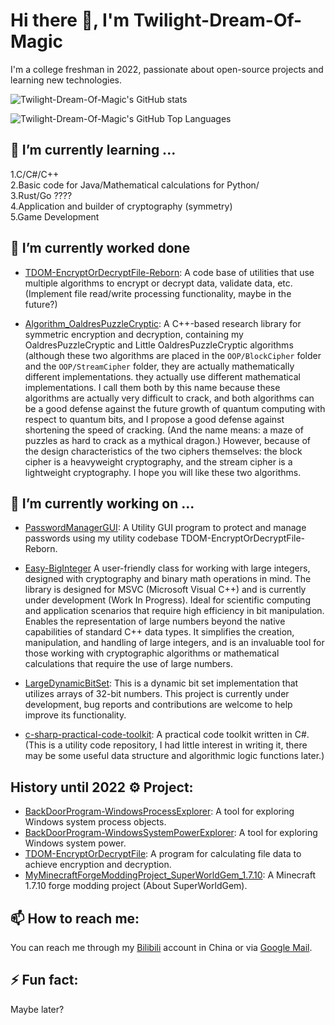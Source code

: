 # Hi there 👋, I'm Twilight-Dream-Of-Magic

I'm a college freshman in 2022, passionate about open-source projects and learning new technologies.

![Twilight-Dream-Of-Magic's GitHub stats](https://github-readme-stats.vercel.app/api?username=Twilight-Dream-Of-Magic&show_icons=true&theme=radical)

![Twilight-Dream-Of-Magic's GitHub Top Languages](https://github-readme-stats.vercel.app/api/top-langs/?username=Twilight-Dream-Of-Magic&layout=compact&theme=tokyonight&show_icons=true)

## 🌱 I’m currently learning ...

1.C\/C#\/C++   
2.Basic code for Java/Mathematical calculations for Python/   
3.Rust\/Go ????   
4.Application and builder of cryptography (symmetry)   
5.Game Development   

## 📖 I’m currently worked done

- [TDOM-EncryptOrDecryptFile-Reborn](https://github.com/Twilight-Dream-Of-Magic/TDOM-EncryptOrDecryptFile-Reborn):
A code base of utilities that use multiple algorithms to encrypt or decrypt data, validate data, etc.
(Implement file read/write processing functionality, maybe in the future?)

- [Algorithm_OaldresPuzzleCryptic](https://github.com/Twilight-Dream-Of-Magic/Algorithm_OaldresPuzzleCryptic): 
A C++-based research library for symmetric encryption and decryption, containing my OaldresPuzzleCryptic and Little OaldresPuzzleCryptic algorithms (although these two algorithms are placed in the `OOP/BlockCipher` folder and the `OOP/StreamCipher` folder, they are actually mathematically different implementations. they actually use different mathematical implementations. 
I call them both by this name because these algorithms are actually very difficult to crack, and both algorithms can be a good defense against the future growth of quantum computing with respect to quantum bits, and I propose a good defense against shortening the speed of cracking. 
(And the name means: a maze of puzzles as hard to crack as a mythical dragon.) 
However, because of the design characteristics of the two ciphers themselves: the block cipher is a heavyweight cryptography, and the stream cipher is a lightweight cryptography. I hope you will like these two algorithms.


## 🔭 I’m currently working on ...

- [PasswordManagerGUI](https://github.com/Twilight-Dream-Of-Magic/PasswordManagerGUI):
A Utility GUI program to protect and manage passwords using my utility codebase TDOM-EncryptOrDecryptFile-Reborn.

- [Easy-BigInteger](https://github.com/Twilight-Dream-Of-Magic/Easy-BigInteger)
A user-friendly class for working with large integers, designed with cryptography and binary math operations in mind.
The library is designed for MSVC (Microsoft Visual C++) and is currently under development (Work In Progress).
Ideal for scientific computing and application scenarios that require high efficiency in bit manipulation.
Enables the representation of large numbers beyond the native capabilities of standard C++ data types.
It simplifies the creation, manipulation, and handling of large integers, and is an invaluable tool for those working with cryptographic algorithms or mathematical calculations that require the use of large numbers.

- [LargeDynamicBitSet](https://github.com/Twilight-Dream-Of-Magic/LargeDynamicBitSet):
This is a dynamic bit set implementation that utilizes arrays of 32-bit numbers.
This project is currently under development, bug reports and contributions are welcome to help improve its functionality.

- [c-sharp-practical-code-toolkit](https://github.com/Twilight-Dream-Of-Magic/c-sharp-practical-code-toolkit): 
A practical code toolkit written in C#. 
(This is a utility code repository, I had little interest in writing it, there may be some useful data structure and algorithmic logic functions later.)

## History until 2022 ⚙️ Project:

- [BackDoorProgram-WindowsProcessExplorer](https://github.com/Twilight-Dream-Of-Magic/BackDoorProgram-WindowsProcessExplorer): A tool for exploring Windows system process objects.
- [BackDoorProgram-WindowsSystemPowerExplorer](https://github.com/Twilight-Dream-Of-Magic/BackDoorProgram-WindowsSystemPowerExplorer): A tool for exploring Windows system power.
- [TDOM-EncryptOrDecryptFile](https://github.com/Twilight-Dream-Of-Magic/TDOM-EncryptOrDecryptFile): A program for calculating file data to achieve encryption and decryption.
- [MyMinecraftForgeModdingProject_SuperWorldGem_1.7.10](https://github.com/Twilight-Dream-Of-Magic/MyMinecraftForgeModdingProject_SuperWorldGem_1.7.10): A Minecraft 1.7.10 forge modding project (About SuperWorldGem).

## 📫 How to reach me: 

You can reach me through my [Bilibili](https://space.bilibili.com/21974189) account in China or via [Google Mail](mailto:yujiang1187791459@gmail.com).

## ⚡ Fun fact: 

Maybe later?

<!--
**Twilight-Dream-Of-Magic/Twilight-Dream-Of-Magic** is a ✨ _special_ ✨ repository because its `README.md` (this file) appears on your GitHub profile.

Here are some ideas to get you started:

- 🔭 I’m currently working on ...
- 🌱 I’m currently learning ...
- 👯 I’m looking to collaborate on ...
- 🤔 I’m looking for help with ...
- 💬 Ask me about ...
- 📫 How to reach me: ...
- 😄 Pronouns: ...
- ⚡ Fun fact: ...
-->
